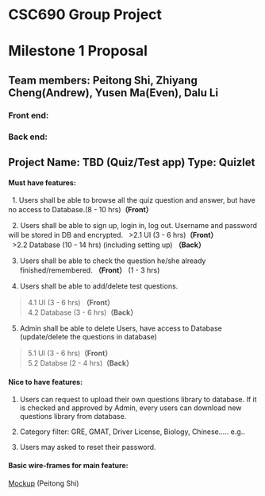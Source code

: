 # CSC690 Group Project
  
# Milestone 1 Proposal

## Team members: Peitong Shi, Zhiyang Cheng(Andrew), Yusen Ma(Even), Dalu Li
### Front end: 
### Back end:



## Project Name: TBD (Quiz/Test app) Type: Quizlet

#### Must have features:
   
   1. Users shall be able to browse all the quiz question and answer, but have no access to Database.(8 - 10 hrs)**（Front）**
   
   2. Users shall be able to sign up, login in, log out. Username and password will be stored in DB and encrypted.
   >2.1 UI  (3 - 6 hrs)**（Front）** </br> 
   >2.2 Database (10 - 14 hrs) (including setting up) **（Back）**</br>
   
   3. Users shall be able to check the question he/she already finished/remembered. **（Front）** (1 - 3 hrs)
   
   4. Users shall be able to add/delete test questions. 
   >4.1 UI  (3 - 6 hrs) **（Front）**</br> 
   >4.2 Database (3 - 6 hrs)**（Back）**</br>
   
   5. Admin shall be able to delete Users, have access to Database (update/delete the questions in database)
   >5.1 UI  (3 - 6 hrs)**（Front）**</br>
   >5.2 Databse (2 - 4 hrs)**（Back）**</br>
   
#### Nice to have features:

   1. Users can request to upload their own questions library to database. If it is checked and approved by Admin, every users can download new questions library from database.
   
   2. Category filter: GRE, GMAT, Driver License, Biology, Chinese..... e.g..
   
   3. Users may asked to reset their password. 
   
   
   
   
   
#### Basic wire-frames for main feature: 
[Mockup](Mockup.jpg) (Peitong Shi)
